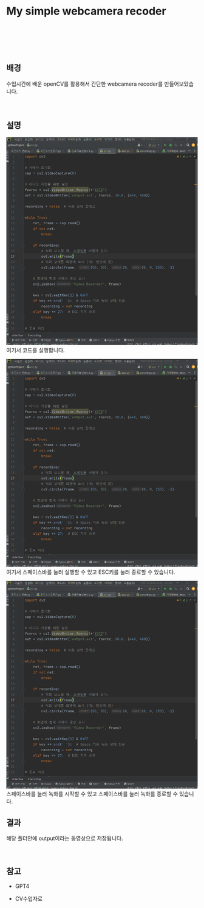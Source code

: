 # My simple webcamera recoder

<br/>
<br/>
<br/>
<br/>




## 배경

 수업시간에 배운 openCV를 활용해서 간단한 webcamera recoder를 만들어보았습니다.
<br/>
<br/>
<br/>

## 설명
![코드화면](./1.png)
여기서 코드를 실행합니다.


![webcam화면](./1.png)
여기서 스페이스바를 눌러 실행할 수 있고
ESC키를 눌러 종료할 수 있습니다.


![녹화중](./1.png)
스페이스바를 눌러 녹화를 시작할 수 있고 
스페이스바를 눌러 녹화를 종료할 수 있습니다.


## 결과
해당 폴더안에 output이라는 동영상으로 저장됩니다.

<br/>

## 참고

* GPT4

* CV수업자료


<br/><br/><br/>



